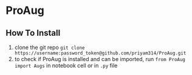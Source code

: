 # ProAug

## How To Install
1. clone the git repo `git clone https://username:password_token@github.com/priyam314/ProAug.git`
2. to check if ProAug is installed and can be imported, run `from ProAug import Augs`
in notebook cell or in `.py` file

